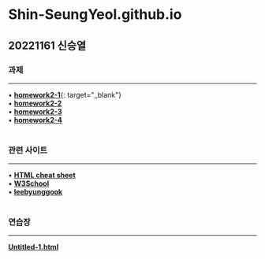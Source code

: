 # Shin-SeungYeol.github.io
## 20221161 신승열
### 과제
-----------
• [**homework2-1**](https://shin-seungyeol.github.io/homework2-1){: target="_blank"} <br>
• [**homework2-2**](https://shin-seungyeol.github.io/homework2-2)<br>
• [**homework2-3**](https://shin-seungyeol.github.io/homework2-3)<br>
• [**homework2-4**](https://shin-seungyeol.github.io/homework2-4)<br>
<br>
### 관련 사이트
-----------
• [**HTML cheat sheet**](https://web.stanford.edu/group/csp/cs21/htmlcheatsheet.pdf)<br>
• [**W3School**](https://www.w3schools.com/html/default.asp)<br>
• [**leebyunggook**](http://kowon.dongseo.ac.kr/~lbg/)<br>
<br>
### 연습장
-----------
[**Untitled-1.html**](https://shin-seungyeol.github.io/Untitled-1)
